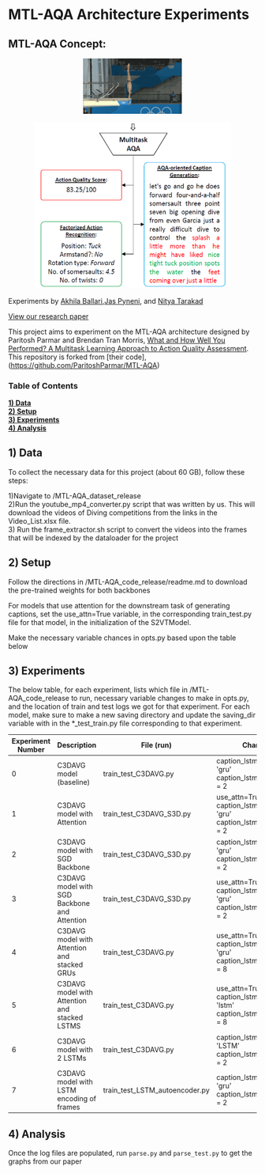 
# MTL-AQA Architecture Experiments

## MTL-AQA Concept:

<p align="center"> <img src="diving_sample.gif?raw=true" alt="diving_video" width="200"/> </p>
<p align="center"> <img src="mtlaqa_concept.png?raw=true" alt="mtl_net" width="400"/> </p>


Experiments by [Akhila Ballari](https://github.com/aballari9),[Jas Pyneni](https://github.com/jpyneni3), and [Nitya Tarakad](https://github.com/nitarakad)

[View our research paper](research_paper.pdf)

This project aims to experiment on the MTL-AQA architecture designed by Paritosh Parmar and Brendan Tran Morris, [What and How Well You Performed? A Multitask Learning Approach to Action Quality Assessment](https://arxiv.org/abs/1904.04346). This repository is forked from [their code],(https://github.com/ParitoshParmar/MTL-AQA)



### Table of Contents
**[1) Data](#1-data-collection)**<br>
**[2) Setup](#2-setup)**<br>
**[3) Experiments](#3-experiments)**<br>
**[4) Analysis](#4-analysis)**<br>


## 1) Data
To collect the necessary data for this project (about 60 GB), follow these steps:

1)Navigate to /MTL-AQA_dataset_release  
2)Run the youtube_mp4_converter.py script that was written by us. This will download the videos of Diving competitions from the links in the Video_List.xlsx file.  
3) Run the frame_extractor.sh script to convert the videos into the frames that will be indexed by the dataloader for the project  

## 2) Setup
Follow the directions in /MTL-AQA_code_release/readme.md to download the pre-trained weights for both backbones   

For models that use attention for the downstream task of generating captions, set the use_attn=True variable, in the corresponding train_test.py file for that model, in the initialization of the S2VTModel.  

Make the necessary variable chances in opts.py based upon the table below  

## 3) Experiments
The below table, for each experiment, lists which file in /MTL-AQA_code_release to run, necessary variable changes to make in opts.py,  and the location of train and test logs we got for that experiment. For each model, make sure to make a new saving directory and update the saving_dir variable with in the *_test_train.py file corresponding to that experiment.

|  Experiment Number |  Description | File (run) | Changes | Train Log |   Test Log |
|---|---|---|---| ---| ---|
| 0 | C3DAVG model (baseline)  | train_test_C3DAVG.py | caption_lstm_cell_type = 'gru'   caption_lstm_num_layers = 2 |c3davg_train_logging_file_1.txt | c3davg_test_logging_file_1.txt  |
| 1 | C3DAVG model with Attention  |  train_test_C3DAVG_S3D.py | use_attn=True caption_lstm_cell_type = 'gru'   caption_lstm_num_layers = 2 | c3d_attn_train_logging_file_1.txt | c3d_attn_test_logging_file_1.txt  |
| 2 | C3DAVG model with SGD Backbone  |  train_test_C3DAVG_S3D.py | caption_lstm_cell_type = 'gru'   caption_lstm_num_layers = 2 | train_logging_file_1.txt | test_logging_file_1.txt  |
| 3 | C3DAVG model with SGD Backbone and Attention  | train_test_C3DAVG_S3D.py | use_attn=True caption_lstm_cell_type = 'gru'   caption_lstm_num_layers = 2 | s3d_attn_train_logging_file_1.txt   | s3d_attn_test_logging_file_1.txt  |
| 4 | C3DAVG model with Attention and stacked GRUs |  train_test_C3DAVG.py | use_attn=True caption_lstm_cell_type = 'gru'   caption_lstm_num_layers = 8 | c3davg_8_gru_attn_train_logging_file_1.txt | c3davg_8_gru_attn_test_logging_file_1.txt  |
| 5 | C3DAVG model with Attention and stacked LSTMS |  train_test_C3DAVG.py | use_attn=True caption_lstm_cell_type = 'lstm'   caption_lstm_num_layers = 8 | c3davg_8_lstm_attn_train_logging_file_1.txt | c3davg_8_lstm_attn_test_logging_file_1.txt  |
| 6 | C3DAVG model with 2 LSTMs |  train_test_C3DAVG.py | caption_lstm_cell_type = 'LSTM'   caption_lstm_num_layers = 2 |  | |
| 7 | C3DAVG model with LSTM encoding of frames |  train_test_LSTM_autoencoder.py | caption_lstm_cell_type = 'gru'   caption_lstm_num_layers = 2 |  | |

## 4) Analysis
Once the log files are populated, run ```parse.py``` and ```parse_test.py``` to get the graphs from our paper
